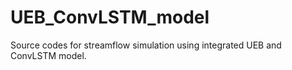 # UEB_ConvLSTM_model
Source codes for streamflow simulation using integrated UEB and ConvLSTM model.
